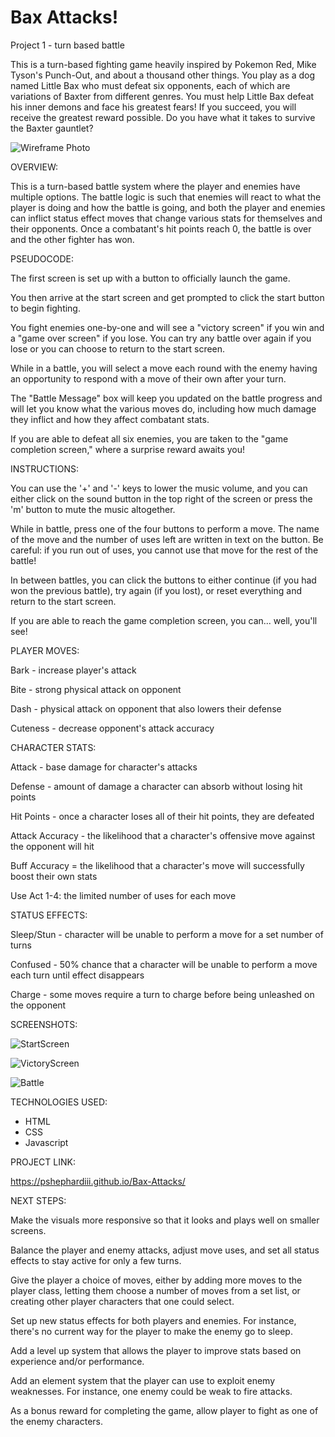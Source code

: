 # Bax Attacks!
Project 1 - turn based battle

This is a turn-based fighting game heavily inspired by Pokemon Red, Mike Tyson's Punch-Out, and about a thousand other things. You play as a dog named Little Bax who must defeat six opponents, each of which are variations of Baxter from different genres. You must help Little Bax defeat his inner demons and face his greatest fears! If you succeed, you will receive the greatest reward possible.  Do you have what it takes to survive the Baxter gauntlet? 

![Wireframe Photo](https://i.imgur.com/0l2NtmL.png)

OVERVIEW:

This is a turn-based battle system where the player and enemies have multiple options. The battle logic is such that enemies will react to what the player is doing and how the battle is going, and both the player and enemies can inflict status effect moves that change various stats for themselves and their opponents. Once a combatant's hit points reach 0, the battle is over and the other fighter has won.

PSEUDOCODE:

The first screen is set up with a button to officially launch the game.

You then arrive at the start screen and get prompted to click the start button to begin fighting.

You fight enemies one-by-one and will see a "victory screen" if you win and a "game over screen" if you lose.  You can try any battle over again if you lose or you can choose to return to the start screen.

While in a battle, you will select a move each round with the enemy having an opportunity to respond with a move of their own after your turn.

The "Battle Message" box will keep you updated on the battle progress and will let you know what the various moves do, including how much damage they inflict and how they affect combatant stats.

If you are able to defeat all six enemies, you are taken to the "game completion screen," where a surprise reward awaits you!

INSTRUCTIONS:

You can use the '+' and '-' keys to lower the music volume, and you can either click on the sound button in the top right of the screen or press the 'm' button to mute the music altogether.  

While in battle, press one of the four buttons to perform a move. The name of the move and the number of uses left are written in text on the button.  Be careful: if you run out of uses, you cannot use that move for the rest of the battle!

In between battles, you can click the buttons to either continue (if you had won the previous battle), try again (if you lost), or reset everything and return to the start screen.

If you are able to reach the game completion screen, you can... well, you'll see!

PLAYER MOVES:

Bark - increase player's attack

Bite - strong physical attack on opponent

Dash - physical attack on opponent that also lowers their defense

Cuteness - decrease opponent's attack accuracy

CHARACTER STATS:

Attack - base damage for character's attacks

Defense - amount of damage a character can absorb without losing hit points

Hit Points - once a character loses all of their hit points, they are defeated

Attack Accuracy - the likelihood that a character's offensive move against the opponent will hit

Buff Accuracy = the likelihood that a character's move will successfully boost their own stats

Use Act 1-4: the limited number of uses for each move

STATUS EFFECTS:

Sleep/Stun - character will be unable to perform a move for a set number of turns

Confused - 50% chance that a character will be unable to perform a move each turn until effect disappears

Charge - some moves require a turn to charge before being unleashed on the opponent

SCREENSHOTS: 

![StartScreen](https://i.imgur.com/jWpta2R.png)

![VictoryScreen](https://i.imgur.com/CoFAJwU.png)

![Battle](https://i.imgur.com/3ylOlrS.png)

TECHNOLOGIES USED:

- HTML
- CSS
- Javascript

PROJECT LINK:

https://pshephardiii.github.io/Bax-Attacks/

NEXT STEPS:

Make the visuals more responsive so that it looks and plays well on smaller screens.

Balance the player and enemy attacks, adjust move uses, and set all status effects to stay active for only a few turns.

Give the player a choice of moves, either by adding more moves to the player class, letting them choose a number of moves from a set list, or creating other player characters that one could select.

Set up new status effects for both players and enemies. For instance, there's no current way for the player to make the enemy go to sleep.

Add a level up system that allows the player to improve stats based on experience and/or performance.

Add an element system that the player can use to exploit enemy weaknesses. For instance, one enemy could be weak to fire attacks.

As a bonus reward for completing the game, allow player to fight as one of the enemy characters.
